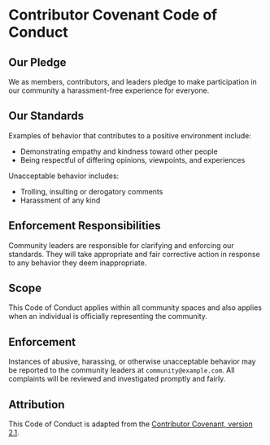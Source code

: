 # Contributor Covenant Code of Conduct

## Our Pledge

We as members, contributors, and leaders pledge to make participation in our community a harassment-free experience for everyone.

## Our Standards

Examples of behavior that contributes to a positive environment include:

- Demonstrating empathy and kindness toward other people
- Being respectful of differing opinions, viewpoints, and experiences

Unacceptable behavior includes:

- Trolling, insulting or derogatory comments
- Harassment of any kind

## Enforcement Responsibilities

Community leaders are responsible for clarifying and enforcing our standards. They will take appropriate and fair corrective action in response to any behavior they deem inappropriate.

## Scope

This Code of Conduct applies within all community spaces and also applies when an individual is officially representing the community.

## Enforcement

Instances of abusive, harassing, or otherwise unacceptable behavior may be reported to the community leaders at `community@example.com`. All complaints will be reviewed and investigated promptly and fairly.

## Attribution

This Code of Conduct is adapted from the [Contributor Covenant, version 2.1](https://www.contributor-covenant.org/version/2/1/code_of_conduct.html).

